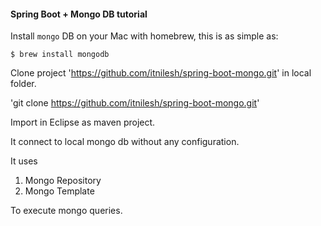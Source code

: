 
#### Spring Boot + Mongo DB tutorial

Install `mongo` DB on your Mac with homebrew, this is as simple as:

`$ brew install mongodb`

Clone project 'https://github.com/itnilesh/spring-boot-mongo.git'  in local folder.

'git clone https://github.com/itnilesh/spring-boot-mongo.git'

Import in Eclipse as maven project.

It connect to local mongo db without any configuration.

It uses 

1. Mongo Repository
2. Mongo Template

To execute mongo queries.
